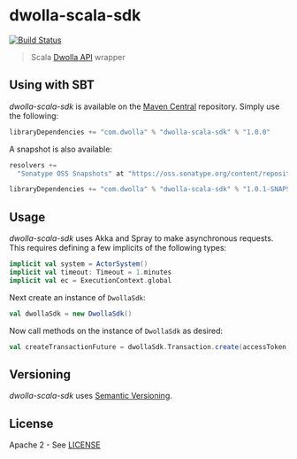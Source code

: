 dwolla-scala-sdk
================
[![Build Status](https://travis-ci.org/coreyjonoliver/dwolla-scala-sdk.png?branch=master)](https://travis-ci.org/coreyjonoliver/dwolla-scala-sdk)

> Scala [Dwolla API](http://developers.dwolla.com/dev) wrapper

## Using with SBT
_dwolla-scala-sdk_ is available on the [Maven Central](http://www.sonatype.org/central) repository. Simply use the following:

```scala
libraryDependencies += "com.dwolla" % "dwolla-scala-sdk" % "1.0.0"
```

A snapshot is also available:

```scala
resolvers +=
  "Sonatype OSS Snapshots" at "https://oss.sonatype.org/content/repositories/snapshots"

libraryDependencies += "com.dwolla" % "dwolla-scala-sdk" % "1.0.1-SNAPSHOT"
```

## Usage
_dwolla-scala-sdk_ uses Akka and Spray to make asynchronous requests. This requires defining a few
implicits of the following types:

```scala
implicit val system = ActorSystem()
implicit val timeout: Timeout = 1.minutes
implicit val ec = ExecutionContext.global
```

Next create an instance of `DwollaSdk`:

```scala
val dwollaSdk = new DwollaSdk()
```

Now call methods on the instance of `DwollaSdk` as desired:

```scala
val createTransactionFuture = dwollaSdk.Transaction.create(accessToken, pin, "812-713-9234", .01)
```
## Versioning
_dwolla-scala-sdk_ uses [Semantic Versioning](http://semver.org/).

## License
Apache 2 - See [LICENSE](http://github.com/coreyjonoliver/dwolla-scala-sdk/blob/master/LICENSE)